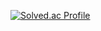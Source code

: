 
[![Solved.ac Profile](http://mazassumnida.wtf/api/v2/generate_badge?boj=yopark)](https://solved.ac/yopark/)  

